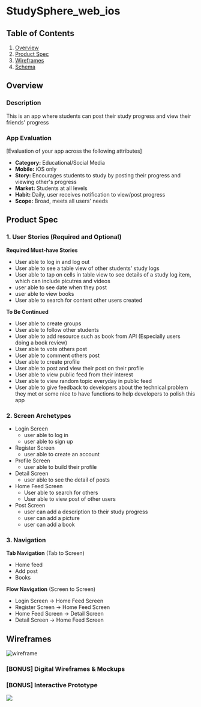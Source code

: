 # StudySphere_web_ios

## Table of Contents
1. [Overview](#Overview)
1. [Product Spec](#Product-Spec)
1. [Wireframes](#Wireframes)
2. [Schema](#Schema)

## Overview
### Description
This is an app where students can post their study progress and view their friends' progress


### App Evaluation
[Evaluation of your app across the following attributes]
- **Category:** Educational/Social Media
- **Mobile:** iOS only
- **Story:** Encourages students to study by posting their progress and viewing other's progress
- **Market:** Students at all levels
- **Habit:** Daily, user receives notification to view/post progress
- **Scope:** Broad, meets all users' needs

## Product Spec

### 1. User Stories (Required and Optional)

**Required Must-have Stories**
* User able to log in and log out
* User able to see a table view of other students' study logs
* User able to tap on cells in table view to see details of a study log item, which can include picutres and videos
* user able to see date when they post
* user able to view books 
* User able to search for content other users created 

**To Be Continued**

* User able to create groups
* User able to follow other students
* User able to add resource such as book from API (Especially users doing a book review)
* User able to vote others post
* User able to comment others post
* User able to create profile
* User able to post and view their post on their profile
* User able to view public feed from their interest
* User able to view random topic everyday in public feed
* User able to give feedback to developers about the technical problem they met or some nice to have functions to help developers to polish this app


### 2. Screen Archetypes

* Login Screen
   * user able to log in
   * user able to sign up
* Register Screen
   * user able to create an account
* Profile Screen
    * user able to build their profile
* Detail Screen
    * user able to see the detail of posts
* Home Feed Screen
   * User able to search for others
   * User able to view post of other users
* Post Screen
    * user can add a description to their study progress
    * user can add a picture
    * user can add a book 

### 3. Navigation

**Tab Navigation** (Tab to Screen)

* Home feed
* Add post
* Books

**Flow Navigation** (Screen to Screen)
* Login Screen -> Home Feed Screen
* Register Screen -> Home Feed Screen
* Home Feed Screen -> Detail Screen
* Detail Screen -> Home Feed Screen


## Wireframes

![wireframe](https://i.imgur.com/B0r0E05.png)

### [BONUS] Digital Wireframes & Mockups

### [BONUS] Interactive Prototype

<a href="https://www.loom.com/share/ff18511590cb49dba6d4e7867ad7a67b">
    <img style="max-width:300px;" src="https://cdn.loom.com/sessions/thumbnails/ff18511590cb49dba6d4e7867ad7a67b-with-play.gif">
  </a>
